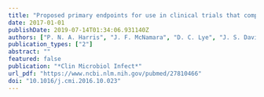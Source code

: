 ```yaml
---
title: "Proposed primary endpoints for use in clinical trials that compare treatment options for bloodstream infection in adults: a consensus definition"
date: 2017-01-01
publishDate: 2019-07-14T01:34:06.931140Z
authors: ["P. N. A. Harris", "J. F. McNamara", "D. C. Lye", "J. S. Davis", "L. Bernard", "A. C. Cheng", "Y. Doi", "V. G., Jr. Fowler", "K. S. Kaye", "L. Leibovici", "J. Lipman", "M. J. Llewelyn", "S. Munoz-Price", "M. Paul", "A. Y. Peleg", "J. Rodriguez-Bano", "B. A. Rogers", "H. Seifert", "V. Thamlikitkul", "G. Thwaites", "S. Y. C. Tong", "J. Turnidge", "R. Utili", "S. A. R. Webb", "D. L. Paterson"]
publication_types: ["2"]
abstract: ""
featured: false
publication: "*Clin Microbiol Infect*"
url_pdf: "https://www.ncbi.nlm.nih.gov/pubmed/27810466"
doi: "10.1016/j.cmi.2016.10.023"
---
```



